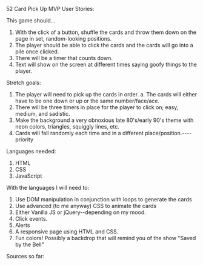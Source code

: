 52 Card Pick Up MVP
User Stories:

This game should...
1. With the click of a button, shuffle the cards and throw them down on the page in set, random-looking positions.
2. The player should be able to click the cards and the cards will go into a pile once clicked.
3. There will be a timer that counts down.
4. Text will show on the screen at different times saying goofy things to the player. 


Stretch goals:

1. The player will need to pick up the cards in order.
	a. The cards will either have to be one down or up or the same number/face/ace.
2. There will be three timers in place for the player to click on; easy, medium, and sadistic.
3. Make the background a very obnoxious late 80's/early 90's theme with neon colors, triangles, squiggly lines, etc.
4. Cards will fall randomly each time and in a different place/position.----priority

Languages needed:

1. HTML
2. CSS
3. JavaScript

With the languages I will need to:

1. Use DOM manipulation in conjunction with loops to generate the cards
2. Use advanced (to me anyway) CSS to animate the cards
3. Either Vanilla JS or jQuery--depending on my mood.
4. Click events.
5. Alerts
6. A responsive page using HTML and CSS.
7. Fun colors! Possibly a backdrop that will remind you of the show "Saved by the Bell"


Sources so far: 
